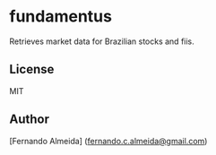 # fundamentus

Retrieves market data for Brazilian stocks and fiis.

## License
MIT

## Author
[Fernando Almeida] (fernando.c.almeida@gmail.com)
